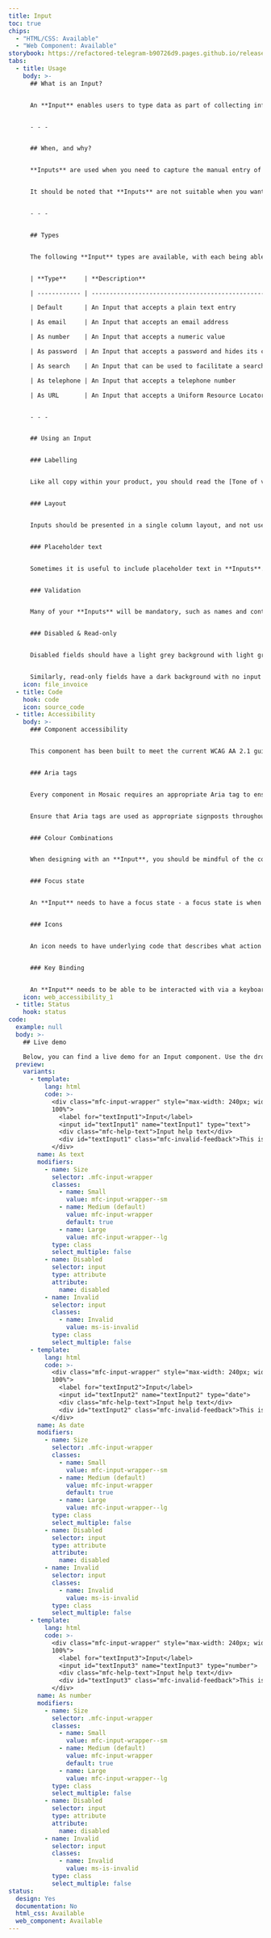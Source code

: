 ```yaml
---
title: Input
toc: true
chips:
  - "HTML/CSS: Available"
  - "Web Component: Available"
storybook: https://refactored-telegram-b90726d9.pages.github.io/release/?path=/docs/forms-input-introduction--html-stylesheet
tabs:
  - title: Usage
    body: >-
      ## What is an Input?


      An **Input** enables users to type data as part of collecting information in a form.


      - - -


      ## When, and why?


      **Inputs** are used when you need to capture the manual entry of single items of data. They are typically used for collecting things like name, phone number, email address or other similar details consisting of a few words or numbers.


      It should be noted that **Inputs** are not suitable when you want to collect long responses. For example, when you want to capture multiple lines of text or allow users to format their content. When this is the case, use a **[Textarea](/forms/textarea/)** or a **[Rich text editor](/forms/rich-text-editor/)** respectively.


      - - -


      ## Types


      The following **Input** types are available, with each being able to be marked as mandatory (see [Validation](/components/validation)), disabled or read-only:


      | **Type**     | **Description**                                        |

      | ------------ | ------------------------------------------------------ |

      | Default      | An Input that accepts a plain text entry               |

      | As email     | An Input that accepts an email address                 |

      | As number    | An Input that accepts a numeric value                  |

      | As password  | An Input that accepts a password and hides its content |

      | As search    | An Input that can be used to facilitate a search       |

      | As telephone | An Input that accepts a telephone number               |

      | As URL       | An Input that accepts a Uniform Resource Locator (URL) |


      - - -


      ## Using an Input


      ### Labelling


      Like all copy within your product, you should read the [Tone of voice](/guidelines/tone-of-voice) and the [Content](/guides/style-guide) guidelines to create effective labels. Remember that your labels must be crystal clear on a form, so the user does not input the wrong information.


      ### Layout


      Inputs should be presented in a single column layout, and not use two columns. Each field must be sized appropriately. This means that a user should be able to understand the what is expected by simply looking at the width of an input. For example, if you are capturing a postcode, make the width of the input the size of a postcode, not the full width of the form. For more information, please see [Field affordance](/guidelines/field-affordance).


      ### Placeholder text


      Sometimes it is useful to include placeholder text in **Inputs**. These can help the user see the format of what to enter. Placeholder text should disappear as the user begins to type. However, placeholder text should never contain information crucial to the completion of an **Input**.


      ### Validation


      Many of your **Inputs** will be mandatory, such as names and contact information. Familiarise yourself with the [Validation](/components/validation) guidelines to make sure you implement it properly, both before and after entering information and submitting forms.


      ### Disabled & Read-only


      Disabled fields should have a light grey background with light grey text to show they are protected and cannot be edited, unless a user enables them by interacting with the screen elsewhere.


      Similarly, read-only fields have a dark background with no input border to show that they are for display purposes only - this differentiate them from regular fields.
    icon: file_invoice
  - title: Code
    hook: code
    icon: source_code
  - title: Accessibility
    body: >-
      ### Component accessibility


      This component has been built to meet the current WCAG AA 2.1 guidelines. We also test these components against the guidelines before release.


      ### Aria tags


      Every component in Mosaic requires an appropriate Aria tag to ensure that screen readers can effectively parse the page. Aria tags are provided as part of Mosaic. Please do not override these without good reason.


      Ensure that Aria tags are used as appropriate signposts throughout the product.


      ### Colour Combinations


      When designing with an **Input**, you should be mindful of the colour combinations you are using. The components have been designed with this in mind, but if you are using colours that are not part of the default component, please ensure that there is a clear colour contrast within the parts of the component and between the **Input** and the background it is on. To check the contrast, please use [WebAIM's contrast checker](https://webaim.org/resources/contrastchecker/). Please note that inputs can only be used on a white background or 'soft' default background in order to be AA compliant.


      ### Focus state


      An **Input** needs to have a focus state - a focus state is when you tab into an element to interact with it. Ensure that users can use their keyboard to focus on the **Input** and its elements.


      ### Icons


      An icon needs to have underlying code that describes what action the icon takes. the labels should be specific - for example, a 'bin' icon for delete should be labelled 'delete' not 'bin'.


      ### Key Binding


      An **Input** needs to be able to be interacted with via a keyboard. Where possible we will provide key-binds within our Mosaic component or there will be default HTML ones. If this isn't the case then please implement logical key-binds for all intractable components.
    icon: web_accessibility_1
  - title: Status
    hook: status
code:
  example: null
  body: >-
    ## Live demo

    Below, you can find a live demo for an Input component. Use the drop-down menus and radio buttons to view the different Input Types and Variants.
  preview:
    variants:
      - template:
          lang: html
          code: >-
            <div class="mfc-input-wrapper" style="max-width: 240px; width:
            100%">
              <label for="textInput1">Input</label>
              <input id="textInput1" name="textInput1" type="text">
              <div class="mfc-help-text">Input help text</div>
              <div id="textInput1" class="mfc-invalid-feedback">This is some invalid text</div>
            </div>
        name: As text
        modifiers:
          - name: Size
            selector: .mfc-input-wrapper
            classes:
              - name: Small
                value: mfc-input-wrapper--sm
              - name: Medium (default)
                value: mfc-input-wrapper
                default: true
              - name: Large
                value: mfc-input-wrapper--lg
            type: class
            select_multiple: false
          - name: Disabled
            selector: input
            type: attribute
            attribute:
              name: disabled
          - name: Invalid
            selector: input
            classes:
              - name: Invalid
                value: ms-is-invalid
            type: class
            select_multiple: false
      - template:
          lang: html
          code: >-
            <div class="mfc-input-wrapper" style="max-width: 240px; width:
            100%">
              <label for="textInput2">Input</label>
              <input id="textInput2" name="textInput2" type="date">
              <div class="mfc-help-text">Input help text</div>
              <div id="textInput2" class="mfc-invalid-feedback">This is some invalid text</div>
            </div>
        name: As date
        modifiers:
          - name: Size
            selector: .mfc-input-wrapper
            classes:
              - name: Small
                value: mfc-input-wrapper--sm
              - name: Medium (default)
                value: mfc-input-wrapper
                default: true
              - name: Large
                value: mfc-input-wrapper--lg
            type: class
            select_multiple: false
          - name: Disabled
            selector: input
            type: attribute
            attribute:
              name: disabled
          - name: Invalid
            selector: input
            classes:
              - name: Invalid
                value: ms-is-invalid
            type: class
            select_multiple: false
      - template:
          lang: html
          code: >-
            <div class="mfc-input-wrapper" style="max-width: 240px; width:
            100%">
              <label for="textInput3">Input</label>
              <input id="textInput3" name="textInput3" type="number">
              <div class="mfc-help-text">Input help text</div>
              <div id="textInput3" class="mfc-invalid-feedback">This is some invalid text</div>
            </div>
        name: As number
        modifiers:
          - name: Size
            selector: .mfc-input-wrapper
            classes:
              - name: Small
                value: mfc-input-wrapper--sm
              - name: Medium (default)
                value: mfc-input-wrapper
                default: true
              - name: Large
                value: mfc-input-wrapper--lg
            type: class
            select_multiple: false
          - name: Disabled
            selector: input
            type: attribute
            attribute:
              name: disabled
          - name: Invalid
            selector: input
            classes:
              - name: Invalid
                value: ms-is-invalid
            type: class
            select_multiple: false
status:
  design: Yes
  documentation: No
  html_css: Available
  web_component: Available
---
```

